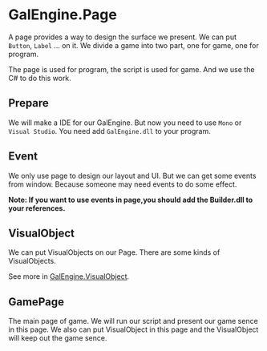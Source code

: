 # GalEngine.Page

A page provides a way to design the surface we present.
We can put `Button`, `Label` ... on it.
We divide a game into two part, one for game, one for program.

The page is used for program, the script is used for game.
And we use the C# to do this work.

## Prepare

We will make a IDE for our GalEngine.
But now you need to use `Mono` or `Visual Studio`.
You need add `GalEngine.dll` to your program.

## Event

We only use page to design our layout and UI.
But we can get some events from window. 
Because someone may need events to do some effect.

**Note: If you want to use events in page,you should add the Builder.dll to your references.**

## VisualObject

We can put VisualObjects on our Page. 
There are some kinds of VisualObjects.

See more in [GalEngine.VisualObject](/GalEngine.VisualObject.md).

## GamePage

The main page of game.
We will run our script and present our game sence in this page.
We also can put VisualObject in this page and the VisualObject will keep out the game sence.